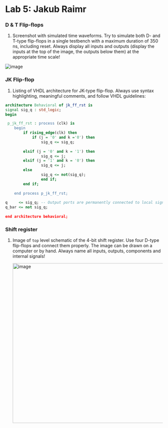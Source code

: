 # Lab 5: Jakub Raimr

### D & T Flip-flops

1. Screenshot with simulated time waveforms. Try to simulate both D- and T-type flip-flops in a single testbench with a maximum duration of 350 ns, including reset. Always display all inputs and outputs (display the inputs at the top of the image, the outputs below them) at the appropriate time scale!

![image](https://user-images.githubusercontent.com/95495159/224009164-c2dc5519-f562-4ce0-ad77-b673cf3a0b4c.png)

### JK Flip-flop

1. Listing of VHDL architecture for JK-type flip-flop. Always use syntax highlighting, meaningful comments, and follow VHDL guidelines:

```vhdl
architecture Behavioral of jk_ff_rst is
signal sig_q : std_logic;
begin

 p_jk_ff_rst : process (clk) is
    begin
        if rising_edge(clk) then
            if (j = '0' and k ='0') then 
                sig_q <= sig_q;
                        
        elsif (j = '0' and k = '1') then
                sig_q <= j;
        elsif (j = '1' and k = '0') then
                sig_q <= j;
        else
                sig_q <= not(sig_q);
                end if;
        end if;
    
    end process p_jk_ff_rst;
    
q     <= sig_q; -- Output ports are permanently connected to local signal
q_bar <= not sig_q;
    
end architecture behavioral;
```

### Shift register

1. Image of `top` level schematic of the 4-bit shift register. Use four D-type flip-flops and connect them properly. The image can be drawn on a computer or by hand. Always name all inputs, outputs, components and internal signals!

   <img width="511" alt="image" src="https://user-images.githubusercontent.com/95495159/224483852-c2cb1f25-5bbb-414d-a58b-ec0f498dc537.png">
